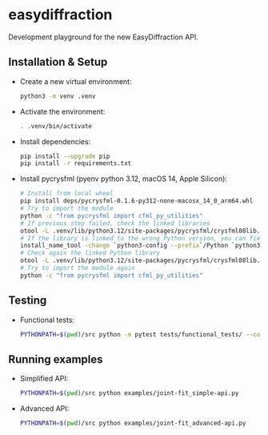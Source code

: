 # easydiffraction

Development playground for the new EasyDiffraction API.

## Installation & Setup

- Create a new virtual environment:
  ```bash
  python3 -m venv .venv
  ```
- Activate the environment:
  ```bash
  . .venv/bin/activate
  ```
- Install dependencies:
  ```bash
  pip install --upgrade pip
  pip install -r requirements.txt
  ```
- Install pycrysfml (pyenv python 3.12, macOS 14, Apple Silicon):
  ```bash
  # Install from local wheel
  pip install deps/pycrysfml-0.1.6-py312-none-macosx_14_0_arm64.whl
  # Try to import the module
  python -c "from pycrysfml import cfml_py_utilities"
  # If previous step failed, check the linked libraries
  otool -L .venv/lib/python3.12/site-packages/pycrysfml/crysfml08lib.so
  # If the library is linked to the wrong Python version, you can fix it with:
  install_name_tool -change `python3-config --prefix`/Python `python3-config --prefix`/lib/libpython3.12.dylib .venv/lib/python3.12/site-packages/pycrysfml/crysfml08lib.so
  # Check again the linked Python library
  otool -L .venv/lib/python3.12/site-packages/pycrysfml/crysfml08lib.so
  # Try to import the module again
  python -c "from pycrysfml import cfml_py_utilities"
  ```

## Testing

- Functional tests:
  ```bash
  PYTHONPATH=$(pwd)/src python -m pytest tests/functional_tests/ --color=yes -n auto
  ```

## Running examples

- Simplified API:
  ```bash
  PYTHONPATH=$(pwd)/src python examples/joint-fit_simple-api.py
  ```
- Advanced API:
  ```bash
  PYTHONPATH=$(pwd)/src python examples/joint-fit_advanced-api.py
  ```
